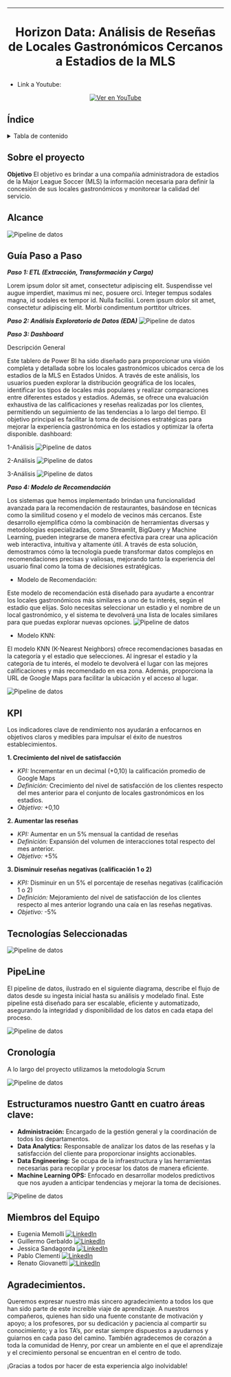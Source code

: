 
***
# <p align="center">Horizon Data: Análisis de Reseñas de Locales Gastronómicos Cercanos a Estadios de la MLS</p>

 - Link a Youtube:

<div align="center">
  <a href="https://www.youtube.com/watch?v=1fWa2SSRG4A">
    <img src="https://github.com/ggerbaldo/Horizon_Project/blob/main/src/WS.jpeg?raw=true" alt="Ver en YouTube">
  </a>
</div>



## Índice


<details>
  <summary>Tabla de contenido</summary>

  1. [Índice](#índice)
  2. [Sobre el proyecto](#sobre-el-proyecto)
  3. [Guía paso a paso](#guía-paso-a-paso)
  4. [KPI](#kpi)
  5. [Tecnologías Seleccionadas](#tecnologías-seleccionadas)
  6. [PipeLine](#pipeline)
  7. [Cronología](#cronología)
  8. [Miembros del Equipo](#miembros-del-equipo)

</details>

## Sobre el proyecto

**Objetivo**
 El objetivo es brindar a una compañía administradora de estadios de la Major League Soccer (MLS) la información necesaria para definir la concesión de sus locales gastronómicos y monitorear la calidad del servicio.


## Alcance 
![Pipeline de datos](src/Alcance-USA.jpeg)

## Guía Paso a Paso

*__Paso 1: ETL (Extracción, Transformación y Carga)__*

Lorem ipsum dolor sit amet, consectetur adipiscing elit. Suspendisse vel augue imperdiet, maximus mi nec, posuere orci. Integer tempus sodales magna, id sodales ex tempor id. Nulla facilisi. Lorem ipsum dolor sit amet, consectetur adipiscing elit. Morbi condimentum porttitor ultrices. 


*__Paso 2: Análisis Exploratorio de Datos (EDA)__*
![Pipeline de datos](src/aimage.png)



*__Paso 3: Dashboard__*

Descripción General

Este tablero de Power BI ha sido diseñado para proporcionar una visión completa y detallada sobre los locales gastronómicos ubicados cerca de los estadios de la MLS en Estados Unidos. A través de este análisis, los usuarios pueden explorar la distribución geográfica de los locales, identificar los tipos de locales más populares y realizar comparaciones entre diferentes estados y estadios. Además, se ofrece una evaluación exhaustiva de las calificaciones y reseñas realizadas por los clientes, permitiendo un seguimiento de las tendencias a lo largo del tiempo. El objetivo principal es facilitar la toma de decisiones estratégicas para mejorar la experiencia gastronómica en los estadios y optimizar la oferta disponible.
dashboard:

1-Análisis
![Pipeline de datos](src/DATO1.png)

2-Análisis
![Pipeline de datos](src/DATOS2.png)

3-Análisis
![Pipeline de datos](src/DATOS3.png)

*__Paso 4: Modelo de Recomendación__*

Los sistemas que hemos implementado brindan una funcionalidad avanzada para la recomendación de restaurantes, basándose en técnicas como la similitud coseno y el modelo de vecinos más cercanos. Este desarrollo ejemplifica cómo la combinación de herramientas diversas y metodologías especializadas, como Streamlit, BigQuery y Machine Learning, pueden integrarse de manera efectiva para crear una aplicación web interactiva, intuitiva y altamente útil. A través de esta solución, demostramos cómo la tecnología puede transformar datos complejos en recomendaciones precisas y valiosas, mejorando tanto la experiencia del usuario final como la toma de decisiones estratégicas.


  - Modelo de Recomendación:
    
Este modelo de recomendación está diseñado para ayudarte a encontrar los locales gastronómicos más similares a uno de tu interés, según el estadio que elijas. Solo necesitas seleccionar un estadio y el nombre de un local gastronómico, y el sistema te devolverá una lista de locales similares para que puedas explorar nuevas opciones.
![Pipeline de datos](src/reco.png)

  - Modelo KNN:

El modelo KNN (K-Nearest Neighbors) ofrece recomendaciones basadas en la categoría y el estadio que selecciones. Al ingresar el estadio y la categoría de tu interés, el modelo te devolverá el lugar con las mejores calificaciones y más recomendado en esa zona. Además, proporciona la URL de Google Maps para facilitar la ubicación y el acceso al lugar.

![Pipeline de datos](src/KNN.png)
## KPI
Los indicadores clave de rendimiento nos ayudarán a enfocarnos en objetivos claros y medibles para impulsar el éxito de nuestros establecimientos.

__1.  Crecimiento del nivel de satisfacción__

  - *KPI:* Incrementar en un decimal (+0,10) la calificación promedio de Google Maps
  - *Definición:* Crecimiento del nivel de satisfacción de los clientes respecto del mes anterior para el conjunto de locales gastronómicos en los estadios.
  - *Objetivo:* +0,10

__2. Aumentar las reseñas__

  - *KPI:* Aumentar en un 5% mensual la cantidad de reseñas
  - *Definición:*  Expansión del volumen de interacciones total respecto del mes anterior.
  - *Objetivo:* +5%

__3. Disminuir reseñas negativas (calificación 1 o 2)__

  - *KPI:* Disminuir en un 5% el porcentaje de reseñas negativas (calificación 1 o 2)
  - *Definición:* Mejoramiento del nivel de satisfacción de los clientes respecto al mes anterior logrando una caía en las reseñas negativas.
  - *Objetivo:* -5%

## Tecnologías Seleccionadas

![Pipeline de datos](src/stack.png)

## PipeLine
El pipeline de datos, ilustrado en el siguiente diagrama, describe el flujo de datos desde su ingesta inicial hasta su análisis y modelado final. Este pipeline está diseñado para ser escalable, eficiente y automatizado, asegurando la integridad y disponibilidad de los datos en cada etapa del proceso. 

![Pipeline de datos](src/Data_Pipeline.jpg)

## Cronología
A lo largo del proyecto utilizamos la metodología Scrum

![Pipeline de datos](src/image212.png)

## Estructuramos nuestro Gantt en cuatro áreas clave:

  - __Administración:__ Encargado de la gestión general y la coordinación de todos los departamentos.<br>
  - __Data Analytics:__ Responsable de analizar los datos de las reseñas y la satisfacción del cliente para proporcionar insights accionables.<br>
  - __Data Engineering:__ Se ocupa de la infraestructura y las herramientas necesarias para recopilar y procesar los datos de manera eficiente.<br>
  - __Machine Learning OPS:__ Enfocado en desarrollar modelos predictivos que nos ayuden a anticipar tendencias y mejorar la toma de decisiones.<br>

![Pipeline de datos](src/imag2e.png)


## Miembros del Equipo

 - Eugenia Memolli [![LinkedIn](https://img.shields.io/badge/LinkedIn-0077B5?style=for-the-badge&logo=linkedin&logoColor=white)](https://www.linkedin.com/in/maria-eugenia-memolli/)
 - Guillermo Gerbaldo [![LinkedIn](https://img.shields.io/badge/LinkedIn-0077B5?style=for-the-badge&logo=linkedin&logoColor=white)](https://www.linkedin.com/in/guillermo-gerbaldo-18a7144/)
 - Jessica Sandagorda [![LinkedIn](https://img.shields.io/badge/LinkedIn-0077B5?style=for-the-badge&logo=linkedin&logoColor=white)](https://www.linkedin.com/in/jessicasandagorda/)
 - Pablo Clementi [![LinkedIn](https://img.shields.io/badge/LinkedIn-0077B5?style=for-the-badge&logo=linkedin&logoColor=white)](https://www.linkedin.com/in/pablo-clementi-511b211b3/)
 - Renato Giovanetti [![LinkedIn](https://img.shields.io/badge/LinkedIn-0077B5?style=for-the-badge&logo=linkedin&logoColor=white)](https://www.linkedin.com/in/renato-giovanetti-65bb61147/)



## Agradecimientos.

Queremos expresar nuestro más sincero agradecimiento a todos los que han sido parte de este increíble viaje de aprendizaje. A nuestros compañeros, quienes han sido una fuente constante de motivación y apoyo; a los profesores, por su dedicación y paciencia al compartir su conocimiento; y a los TA’s, por estar siempre dispuestos a ayudarnos y guiarnos en cada paso del camino. También agradecemos de corazón a toda la comunidad de Henry, por crear un ambiente en el que el aprendizaje y el crecimiento personal se encuentran en el centro de todo.

¡Gracias a todos por hacer de esta experiencia algo inolvidable!

